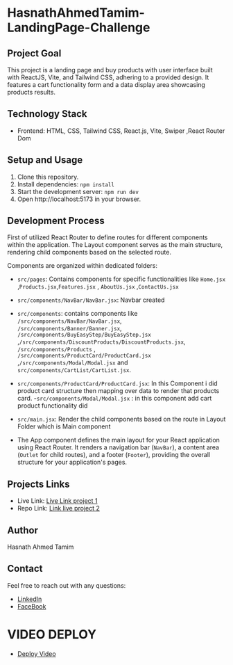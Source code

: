 # HasnathAhmedTamim-LandingPage-Challenge

## Project Goal

This project is a landing page and buy products with user interface built with ReactJS, Vite, and Tailwind CSS, adhering to a provided design. It features a cart functionality form and a data display area showcasing products results.

## Technology Stack

- Frontend: HTML, CSS, Tailwind CSS, React.js, Vite, Swiper ,React Router Dom

## Setup and Usage

1. Clone this repository.
2. Install dependencies: `npm install`
3. Start the development server: `npm run dev`
4. Open http://localhost:5173 in your browser.


## Development Process

First of utilized React Router to define routes for different components within the application. The Layout component serves as the main structure, rendering child components based on the selected route. 

Components are organized within dedicated folders:

- `src/pages`: Contains components for specific functionalities like `Home.jsx` ,`Products.jsx`,`Features.jsx` , `AboutUs.jsx` ,`ContactUs.jsx`

- `src/components/NavBar/NavBar.jsx`: Navbar created

- `src/components`: contains components like `/src/components/NavBar/NavBar.jsx`, `/src/components/Banner/Banner.jsx`, `/src/components/BuyEasyStep/BuyEasyStep.jsx` ,`/src/components/DiscountProducts/DiscountProducts.jsx`, `/src/components/Products` , `/src/components/ProductCard/ProductCard.jsx` ,`/src/components/Modal/Modal.jsx` and `src/components/CartList/CartList.jsx`.

- `src/components/ProductCard/ProductCard.jsx`: In this Component i did product card structure then mapping over data to render that products card.
-`src/components/Modal/Modal.jsx` : in this component add cart product functionality did

- `src/main.jsx`: Render the child components based on the route in Layout Folder which is Main component

- The App component defines the main layout for your React application using React Router. It renders a navigation bar (`NavBar`), a content area (`Outlet` for child routes), and a footer (`Footer`), providing the overall structure for your application's pages.

## Projects Links

* Live Link: [Live Link project 1](#)
* Repo Link: [Link live project 2](#)

## Author

Hasnath Ahmed Tamim

## Contact

Feel free to reach out with any questions:

* [LinkedIn](https://www.linkedin.com/in/hasnath-ahmed-tamim/)
* [FaceBook](https://www.facebook.com/HasnathAhmedTamim)

# VIDEO DEPLOY
* [Deploy Video](#)